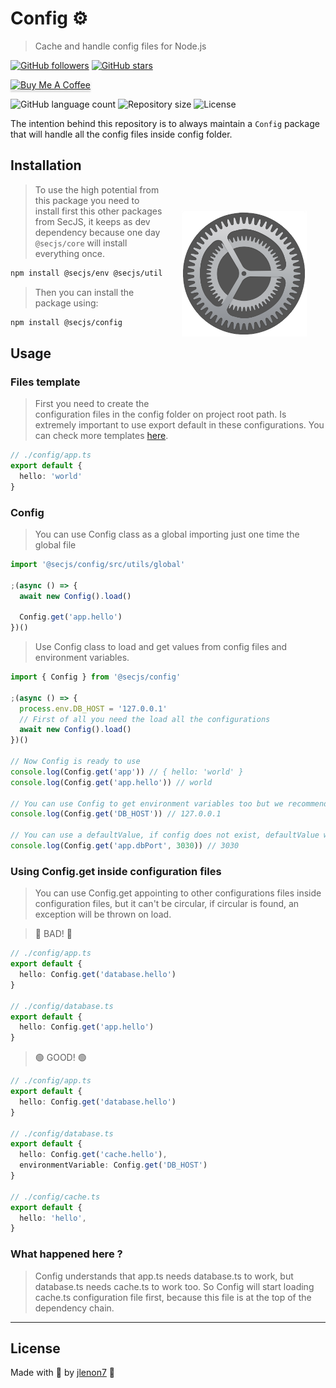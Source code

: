 # Config ⚙️

> Cache and handle config files for Node.js

[![GitHub followers](https://img.shields.io/github/followers/jlenon7.svg?style=social&label=Follow&maxAge=2592000)](https://github.com/jlenon7?tab=followers)
[![GitHub stars](https://img.shields.io/github/stars/secjs/config.svg?style=social&label=Star&maxAge=2592000)](https://github.com/secjs/config/stargazers/)

<p>
    <a href="https://www.buymeacoffee.com/secjs" target="_blank"><img src="https://www.buymeacoffee.com/assets/img/custom_images/orange_img.png" alt="Buy Me A Coffee" style="height: 41px !important;width: 174px !important;box-shadow: 0px 3px 2px 0px rgba(190, 190, 190, 0.5) !important;-webkit-box-shadow: 0px 3px 2px 0px rgba(190, 190, 190, 0.5) !important;" ></a>
</p>

<p>
  <img alt="GitHub language count" src="https://img.shields.io/github/languages/count/secjs/config?style=for-the-badge&logo=appveyor">

  <img alt="Repository size" src="https://img.shields.io/github/repo-size/secjs/config?style=for-the-badge&logo=appveyor">

  <img alt="License" src="https://img.shields.io/badge/license-MIT-brightgreen?style=for-the-badge&logo=appveyor">
</p>

The intention behind this repository is to always maintain a `Config` package that will handle all the config files inside config folder.

<img src=".github/config.png" width="200px" align="right" hspace="30px" vspace="100px">

## Installation

> To use the high potential from this package you need to install first this other packages from SecJS,
> it keeps as dev dependency because one day `@secjs/core` will install everything once.

```bash
npm install @secjs/env @secjs/utils @secjs/logger @secjs/contracts @secjs/exceptions
```

> Then you can install the package using:

```bash
npm install @secjs/config
```

## Usage

### Files template

> First you need to create the configuration files in the config folder on project root path. 
> Is extremely important to use export default in these configurations. 
> You can check more templates [here](https://github.com/SecJS/Config/tree/main/config).

```ts
// ./config/app.ts
export default {
  hello: 'world'
}
```

### Config

> You can use Config class as a global importing just one time the global file

```ts
import '@secjs/config/src/utils/global'

;(async () => {
  await new Config().load()
  
  Config.get('app.hello')
})()
```

> Use Config class to load and get values from config files and environment variables.

```ts
import { Config } from '@secjs/config'

;(async () => {
  process.env.DB_HOST = '127.0.0.1'
  // First of all you need the load all the configurations
  await new Config().load()
})()

// Now Config is ready to use
console.log(Config.get('app')) // { hello: 'world' }
console.log(Config.get('app.hello')) // world

// You can use Config to get environment variables too but we recommend using @secjs/env
console.log(Config.get('DB_HOST')) // 127.0.0.1

// You can use a defaultValue, if config does not exist, defaultValue will be returned
console.log(Config.get('app.dbPort', 3030)) // 3030
```

### Using Config.get inside configuration files

> You can use Config.get appointing to other configurations files inside configuration files, but it can't be circular, if circular is found, 
> an exception will be thrown on load.

> 🛑 BAD! 🛑

```ts
// ./config/app.ts
export default {
  hello: Config.get('database.hello')
}

// ./config/database.ts
export default {
  hello: Config.get('app.hello')
}
```

> 🟢 GOOD! 🟢

```ts
// ./config/app.ts
export default {
  hello: Config.get('database.hello')
}

// ./config/database.ts
export default {
  hello: Config.get('cache.hello'),
  environmentVariable: Config.get('DB_HOST')
}

// ./config/cache.ts
export default {
  hello: 'hello',
}
```

### What happened here ?

> Config understands that app.ts needs database.ts to work, but database.ts needs cache.ts to work too. 
> So Config will start loading cache.ts configuration file first, because this file is at the top of the dependency chain.

---

## License

Made with 🖤 by [jlenon7](https://github.com/jlenon7) :wave:
